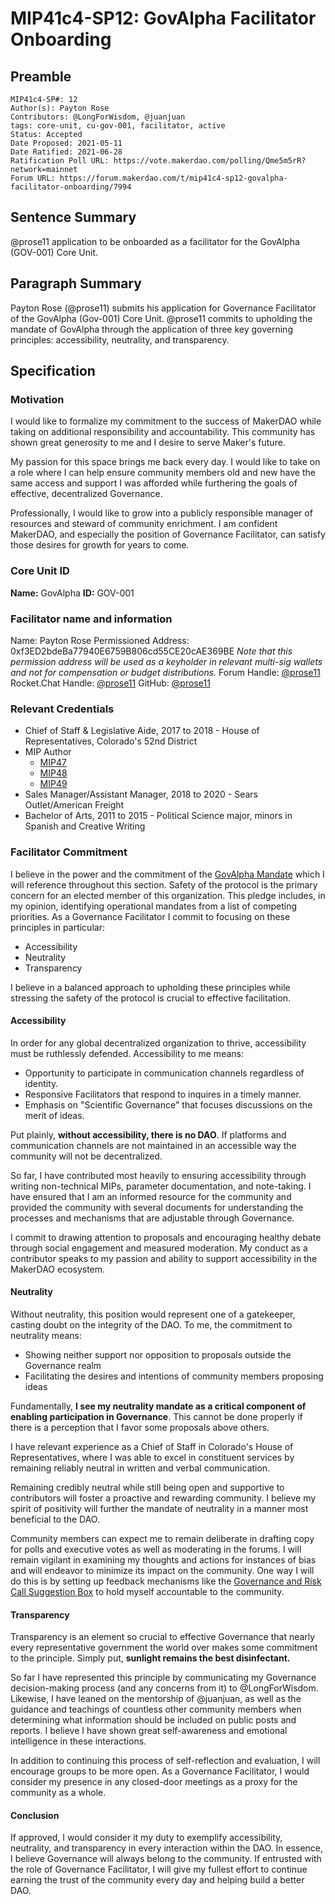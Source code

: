 # MIP41c4-SP12: GovAlpha Facilitator Onboarding

## Preamble

```
MIP41c4-SP#: 12
Author(s): Payton Rose
Contributors: @LongForWisdom, @juanjuan
tags: core-unit, cu-gov-001, facilitator, active
Status: Accepted
Date Proposed: 2021-05-11
Date Ratified: 2021-06-28
Ratification Poll URL: https://vote.makerdao.com/polling/Qme5m5rR?network=mainnet
Forum URL: https://forum.makerdao.com/t/mip41c4-sp12-govalpha-facilitator-onboarding/7994
```

## Sentence Summary

@prose11 application to be onboarded as a facilitator for the GovAlpha (GOV-001) Core Unit.

## Paragraph Summary

Payton Rose (@prose11) submits his application for Governance Facilitator of the GovAlpha (Gov-001) Core Unit. @prose11 commits to upholding the mandate of GovAlpha through the application of three key governing principles: accessibility, neutrality, and transparency.  

## Specification

### Motivation

I would like to formalize my commitment to the success of MakerDAO while taking on additional responsibility and accountability. This community has shown great generosity to me and I desire to serve Maker's future.

My passion for this space brings me back every day. I would like to take on a role where I can help ensure community members old and new have the same access and support I was afforded while furthering the goals of effective, decentralized Governance.

Professionally, I would like to grow into a publicly responsible manager of resources and steward of community enrichment. I am confident MakerDAO, and especially the position of Governance Facilitator, can satisfy those desires for growth for years to come.

### Core Unit ID

**Name:** GovAlpha
**ID:** GOV-001

### Facilitator name and information

Name: Payton Rose
Permissioned Address: 0xf3ED2bdeBa77940E6759B806cd55CE20cAE369BE
*Note that this permission address will be used as a keyholder in relevant multi-sig wallets and not for compensation or budget distributions.*
Forum Handle: [@prose11](https://forum.makerdao.com/u/prose11/summary)
Rocket.Chat Handle: [@prose11](https://chat.makerdao.com/direct/QzN6eEAXgnERPYpwh)
GitHub: [@prose11](https://github.com/prose11)

### Relevant Credentials

- Chief of Staff & Legislative Aide, 2017 to 2018 - House of Representatives, Colorado's 52nd District
- MIP Author
    - [MIP47](https://forum.makerdao.com/t/mip47-makerdao-multisignature-wallet-management/6338)
    - [MIP48](https://forum.makerdao.com/t/mip48-streaming-payments-via-the-keg/6340)
    - [MIP49](https://forum.makerdao.com/t/mip49-staking-rewards/6331)
- Sales Manager/Assistant Manager, 2018 to 2020 - Sears Outlet/American Freight
- Bachelor of Arts, 2011 to 2015 - Political Science major, minors in Spanish and Creative Writing

### Facilitator Commitment

I believe in the power and the commitment of the [GovAlpha Mandate](https://forum.makerdao.com/t/mip39c2-sp3-governance-core-unit-gov-001/6348) which I will reference throughout this section. Safety of the protocol is the primary concern for an elected member of this organization. This pledge includes, in my opinion, identifying operational mandates from a list of competing priorities. As a Governance Facilitator I commit to focusing on these principles in particular:

- Accessibility
- Neutrality
- Transparency

I believe in a balanced approach to upholding these principles while stressing the safety of the protocol is crucial to effective facilitation.

#### Accessibility

In order for any global decentralized organization to thrive, accessibility must be ruthlessly defended. Accessibility to me means:

- Opportunity to participate in communication channels regardless of identity.
- Responsive Facilitators that respond to inquires in a timely manner.
- Emphasis on "Scientific Governance" that focuses discussions on the merit of ideas.

Put plainly, **without accessibility, there is no DAO**. If platforms and communication channels are not maintained in an accessible way the community will not be decentralized.

So far, I have contributed most heavily to ensuring accessibility through writing non-technical MIPs, parameter documentation, and note-taking. I have ensured that I am an informed resource for the community and provided the community with several documents for understanding the processes and mechanisms that are adjustable through Governance.

I commit to drawing attention to proposals and encouraging healthy debate through social engagement and measured moderation. My conduct as a contributor speaks to my passion and ability to support accessibility in the MakerDAO ecosystem.

#### Neutrality

Without neutrality, this position would represent one of a gatekeeper, casting doubt on the integrity of the DAO. To me, the commitment to neutrality means:

- Showing neither support nor opposition to proposals outside the Governance realm
- Facilitating the desires and intentions of community members proposing ideas

Fundamentally, **I see my neutrality mandate as a critical component of enabling participation in Governance**. This cannot be done properly if there is a perception that I favor some proposals above others.

I have relevant experience as a Chief of Staff in Colorado's House of Representatives, where I was able to excel in constituent services by remaining reliably neutral in written and verbal communication.

Remaining credibly neutral while still being open and supportive to contributors will foster a proactive and rewarding community. I believe my spirit of positivity will further the mandate of neutrality in a manner most beneficial to the DAO.

Community members can expect me to remain deliberate in drafting copy for polls and executive votes as well as moderating in the forums. I will remain vigilant in examining my thoughts and actions for instances of bias and will endeavor to minimize its impact on the community. One way I will do this is by setting up feedback mechanisms like the [Governance and Risk Call Suggestion Box](https://app.suggestionox.com/r/GovCallQs) to hold myself accountable to the community.

#### Transparency

Transparency is an element so crucial to effective Governance that nearly every representative government the world over makes some commitment to the principle. Simply put, **sunlight remains the best disinfectant.**

So far I have represented this principle by communicating my Governance decision-making process (and any concerns from it) to @LongForWisdom. Likewise, I have leaned on the mentorship of @juanjuan, as well as the guidance and teachings of countless other community members when determining what information should be included on public posts and reports. I believe I have shown great self-awareness and emotional intelligence in these interactions.

In addition to continuing this process of self-reflection and evaluation, I will encourage groups to be more open. As a Governance Facilitator, I would consider my presence in any closed-door meetings as a proxy for the community as a whole.

#### Conclusion

If approved, I would consider it my duty to exemplify accessibility, neutrality, and transparency in every interaction within the DAO. In essence, I believe Governance will always belong to the community. If entrusted with the role of Governance Facilitator, I will give my fullest effort to continue earning the trust of the community every day and helping build a better DAO.
